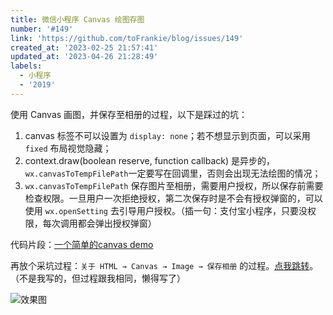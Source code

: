 ```yaml
---
title: 微信小程序 Canvas 绘图存图
number: '#149'
link: 'https://github.com/toFrankie/blog/issues/149'
created_at: '2023-02-25 21:57:41'
updated_at: '2023-04-26 21:28:49'
labels:
  - 小程序
  - '2019'
---
```

使用 Canvas 画图，并保存至相册的过程，以下是踩过的坑：
1. canvas 标签不可以设置为 `display: none`；若不想显示到页面，可以采用 `fixed` 布局视觉隐藏；
2. context.draw(boolean reserve, function callback) 是异步的，`wx.canvasToTempFilePath`一定要写在回调里，否则会出现无法绘图的情况；
3. `wx.canvasToTempFilePath` 保存图片至相册，需要用户授权，所以保存前需要检查权限。一旦用户一次拒绝授权，第二次保存时是不会有授权弹窗的，可以使用 `wx.openSetting` 去引导用户授权。（插一句：支付宝小程序，只要没权限，每次调用都会弹出授权弹窗）

代码片段：[一个简单的canvas demo](https://developers.weixin.qq.com/s/14RxPjmC7k50)

再放个采坑过程：`关于 HTML → Canvas → Image → 保存相册` 的过程。[点我跳转](https://juejin.im/post/5a17c5e26fb9a04527254689)。（不是我写的，但过程跟我相同，懒得写了）

![效果图](https://upload-images.jianshu.io/upload_images/5128488-a10707178cf68eba.png?imageMogr2/auto-orient/strip%7CimageView2/2/w/1240)
